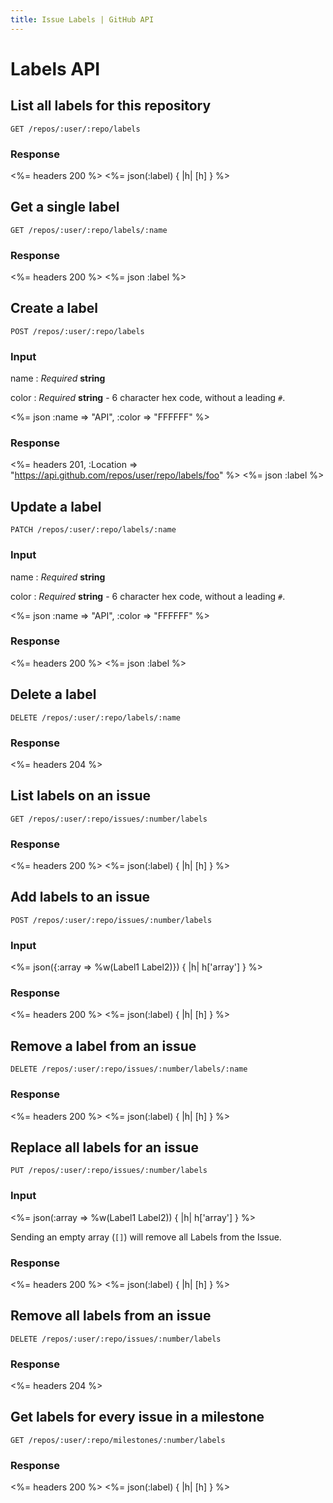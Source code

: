 ```yaml
---
title: Issue Labels | GitHub API
---
```


# Labels API

## List all labels for this repository

    GET /repos/:user/:repo/labels

### Response

<%= headers 200 %>
<%= json(:label) { |h| [h] } %>

## Get a single label

    GET /repos/:user/:repo/labels/:name

### Response

<%= headers 200 %>
<%= json :label %>

## Create a label

    POST /repos/:user/:repo/labels

### Input

name
: _Required_ **string**

color
: _Required_ **string** - 6 character hex code, without a leading `#`.

<%= json :name => "API", :color => "FFFFFF" %>

### Response

<%= headers 201,
      :Location =>
"https://api.github.com/repos/user/repo/labels/foo" %>
<%= json :label %>

## Update a label

    PATCH /repos/:user/:repo/labels/:name

### Input

name
: _Required_ **string**

color
: _Required_ **string** - 6 character hex code, without a leading `#`.

<%= json :name => "API", :color => "FFFFFF" %>

### Response

<%= headers 200 %>
<%= json :label %>

## Delete a label

    DELETE /repos/:user/:repo/labels/:name

### Response

<%= headers 204 %>

## List labels on an issue

    GET /repos/:user/:repo/issues/:number/labels

### Response

<%= headers 200 %>
<%= json(:label) { |h| [h] } %>

## Add labels to an issue

    POST /repos/:user/:repo/issues/:number/labels

### Input

<%= json({:array => %w(Label1 Label2)}) { |h| h['array'] } %>

### Response

<%= headers 200 %>
<%= json(:label) { |h| [h] } %>

## Remove a label from an issue

    DELETE /repos/:user/:repo/issues/:number/labels/:name

### Response

<%= headers 200 %>
<%= json(:label) { |h| [h] } %>

## Replace all labels for an issue

    PUT /repos/:user/:repo/issues/:number/labels

### Input

<%= json(:array => %w(Label1 Label2)) { |h| h['array'] } %>

Sending an empty array (`[]`) will remove all Labels from the Issue.

### Response

<%= headers 200 %>
<%= json(:label) { |h| [h] } %>

## Remove all labels from an issue

    DELETE /repos/:user/:repo/issues/:number/labels

### Response

<%= headers 204 %>

## Get labels for every issue in a milestone

    GET /repos/:user/:repo/milestones/:number/labels

### Response

<%= headers 200 %>
<%= json(:label) { |h| [h] } %>
